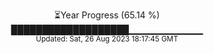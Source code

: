 <p align="center">
⏳Year Progress (65.14 %) <br>
███████████████████▁▁▁▁▁▁▁▁▁▁▁ <br>
<sub>Updated: Sat, 26 Aug 2023 18:17:45 GMT</sub>
</p>

